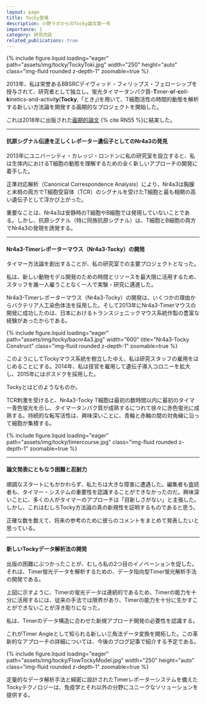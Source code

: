```yaml
---
layout: page
title: Tocky登場
description: 小野ラボからのTocky論文第一号
importance: 1
category: 研究内容
related_publications: true
---
```


<div class="row">
    <div class="col-sm mt-3 mt-md-0">
        {% include figure.liquid loading="eager" path="assets/img/tocky/TockyToki.jpg" width="250" height="auto" class="img-fluid rounded z-depth-1" zoomable=true %}
    </div>
</div>

2013年、私は栄誉あるBBSRCデイヴィッド・フィリップス・フェローシップを授与されて、研究者として独立し。蛍光タイマータンパク質-**T**imer-**o**f-**c**ell-**k**inetics-and-activit**y**(**Tocky**,「とき」)を用いて、T細胞活性の時間的動態を解析する新しい方法論を開発する画期的なプロジェクトを開始した。


これは2018年に出版された[画期的論文](https://rupress.org/jcb/article/217/8/2931/39442/A-timer-for-analyzing-temporally-dynamic-changes) {% cite RN55 %}に結実した。

---

#### 抗原シグナル伝達を正しくレポーター遺伝子としてのNr4a3の発見

2013年にユニバーシティ・カレッジ・ロンドンに私の研究室を設立すると、私は生体内におけるT細胞の動態を理解するための全く新しいアプローチの開発に着手した。

正準対応解析（Canonical Correspondence Analysis）により、Nr4a3は胸腺と末梢の両方でT細胞受容体（TCR）のシグナルを受けたT細胞と最も相関の高い遺伝子として浮かび上がった。

重要なことは、Nr4a3は安静時のT細胞やB細胞では発現していないことである。しかし、抗原シグナル（特に同族抗原シグナル）は、T細胞とB細胞の両方でNr4a3の発現を誘発する。

---

#### Nr4a3-Timerレポーターマウス（Nr4a3-Tocky）の開発

タイマー方法論を創出することが、私の研究室での主要プロジェクトとなった。

私は、新しい動物モデル開発のための時間とリソースを最大限に活用するため、スタッフを誰一人雇うことなく一人で実験・研究に邁進した。

Nr4a3-Timerレポーターマウス（Nr4a3-Tocky）の開発は、いくつかの理由からバクテリア人工染色体法を採用した。そして2013年にNr4a3-Timerマウスの開発に成功したのは、日本におけるトランスジェニックマウス系統作製の豊富な経験があったからである。


<div class="row">
    <div class="col-sm mt-3 mt-md-0">
        {% include figure.liquid loading="eager" path="assets/img/tocky/bacnr4a3.jpg"  width="600" title="Nr4a3-Tocky Construct" class="img-fluid rounded z-depth-1" zoomable=true %}
    </div>
</div>

このようにしてTockyマウス系統を樹立したゆえ、私は研究スタッフの雇用をはじめることにする。2014年、私は技官を雇用して遺伝子導入コロニーを拡大し、2015年にはポスドクを採用した。

Tockyとはどのようなものか。

TCR刺激を受けると、Nr4a3-Tocky T細胞は最初の数時間以内に最初のタイマー青色蛍光を示し、タイマータンパク質が成熟するにつれて徐々に赤色蛍光に成熟する。持続的な転写活性は、興味深いことに、青軸と赤軸の間の対角線に沿って細胞が集積する。

<div class="row">
    <div class="col-sm mt-3 mt-md-0">
        {% include figure.liquid loading="eager" path="assets/img/tocky/timercourse.jpg" class="img-fluid rounded z-depth-1" zoomable=true %}
    </div>
</div>

---

#### 論文発表にともなう困難と忍耐力

順調なスタートにもかかわらず、私たちは大きな障害に遭遇した。編集者も査読者も、タイマー・システムの重要性を認識することができなかったのだ。興味深いことに、多くの人がタイマーのアプローチは「目新しさがない」と主張した。しかし、これはむしろTocky方法論の真の新規性を証明するものであると思う。

正確な数を数えて、将来の参考のために彼らのコメントをまとめて発表したいと思っている。

---

#### 新しいTockyデータ解析法の開発

出版の困難にぶつかったことが、むしろ私の2つ目のイノベーションを促した。それは、Timer蛍光データを解析するための、データ指向型Timer蛍光解析手法の開発である。

上図に示すように、Timerの蛍光データは連続的であるため、Timerの能力を十分に活用するには、従来の手法では限界があり、Timerの能力を十分に生かすことができないことが浮き彫りになった。

私は、Timerのデータ構造に合わせた新規アプローチ開発の必要性を認識する。

これがTimer Angleとして知られる新しい三角法データ変換を開拓した。この革新的なアプローチの詳細については、今後のブログ記事で紹介する予定である。

<div class="row">
    <div class="col-sm mt-3 mt-md-0">
        {% include figure.liquid loading="eager" path="assets/img/tocky/FlowTockyModel.jpg" width="250" height="auto" class="img-fluid rounded z-depth-1" zoomable=true %}
    </div>
</div>

定量的なデータ解析手法と綿密に設計されたTimerレポーターシステムを備えたTockyテクノロジーは、免疫学とそれ以外の分野にユニークなソリューションを提供する。